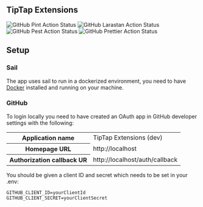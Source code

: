 ## TipTap Extensions

![GitHub Pint Action Status](https://img.shields.io/github/actions/workflow/status/jacobfitzp/tiptap-extensions/pint.yml?branch=main&label=pint&style=flat-square)
![GitHub Larastan Action Status](https://img.shields.io/github/actions/workflow/status/jacobfitzp/tiptap-extensions/larastan.yml?branch=main&label=larastan&style=flat-square)
![GitHub Pest Action Status](https://img.shields.io/github/actions/workflow/status/jacobfitzp/tiptap-extensions/pest.yml?branch=main&label=pest&style=flat-square)
![GitHub Prettier Action Status](https://img.shields.io/github/actions/workflow/status/jacobfitzp/tiptap-extensions/prettier.yml?branch=main&label=prettier&style=flat-square)

## Setup

### Sail

The app uses sail to run in a dockerized environment, you need to have [Docker](https://www.docker.com/) installed and running on your machine.

### GitHub

To login locally you need to have created an OAuth app in GitHub developer settings with the following:

<table>
    <tr>
        <th>Application name</th>
        <td>TipTap Extensions (dev)</td>
    </tr>
    <tr>
        <th>Homepage URL</th>
        <td>http://localhost</td>
    </tr>
    <tr>
        <th>Authorization callback UR</th>
        <td>http://localhost/auth/callback</td>
    </tr>
</table>

You should be given a client ID and secret which needs to be set in your .env:

```dotenv
GITHUB_CLIENT_ID=yourClientId
GITHUB_CLIENT_SECRET=yourClientSecret
```
